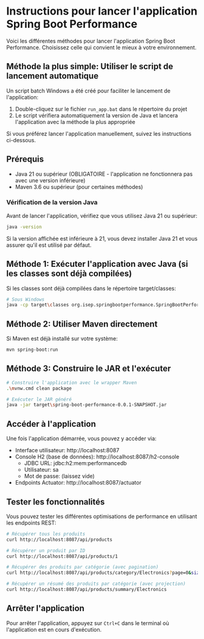 # Instructions pour lancer l'application Spring Boot Performance

Voici les différentes méthodes pour lancer l'application Spring Boot Performance. Choisissez celle qui convient le mieux à votre environnement.

## Méthode la plus simple: Utiliser le script de lancement automatique

Un script batch Windows a été créé pour faciliter le lancement de l'application:

1. Double-cliquez sur le fichier `run_app.bat` dans le répertoire du projet
2. Le script vérifiera automatiquement la version de Java et lancera l'application avec la méthode la plus appropriée

Si vous préférez lancer l'application manuellement, suivez les instructions ci-dessous.

## Prérequis

- Java 21 ou supérieur (OBLIGATOIRE - l'application ne fonctionnera pas avec une version inférieure)
- Maven 3.6 ou supérieur (pour certaines méthodes)

### Vérification de la version Java

Avant de lancer l'application, vérifiez que vous utilisez Java 21 ou supérieur:

```bash
java -version
```

Si la version affichée est inférieure à 21, vous devez installer Java 21 et vous assurer qu'il est utilisé par défaut.

## Méthode 1: Exécuter l'application avec Java (si les classes sont déjà compilées)

Si les classes sont déjà compilées dans le répertoire target/classes:

```bash
# Sous Windows
java -cp target\classes org.isep.springbootperformance.SpringBootPerformanceApplication
```

## Méthode 2: Utiliser Maven directement

Si Maven est déjà installé sur votre système:

```bash
mvn spring-boot:run
```

## Méthode 3: Construire le JAR et l'exécuter

```bash
# Construire l'application avec le wrapper Maven
.\mvnw.cmd clean package

# Exécuter le JAR généré
java -jar target\spring-boot-performance-0.0.1-SNAPSHOT.jar
```

## Accéder à l'application

Une fois l'application démarrée, vous pouvez y accéder via:

- Interface utilisateur: http://localhost:8087
- Console H2 (base de données): http://localhost:8087/h2-console
  - JDBC URL: jdbc:h2:mem:performancedb
  - Utilisateur: sa
  - Mot de passe: (laissez vide)
- Endpoints Actuator: http://localhost:8087/actuator

## Tester les fonctionnalités

Vous pouvez tester les différentes optimisations de performance en utilisant les endpoints REST:

```bash
# Récupérer tous les produits
curl http://localhost:8087/api/products

# Récupérer un produit par ID
curl http://localhost:8087/api/products/1

# Récupérer des produits par catégorie (avec pagination)
curl http://localhost:8087/api/products/category/Electronics?page=0&size=10

# Récupérer un résumé des produits par catégorie (avec projection)
curl http://localhost:8087/api/products/summary/Electronics
```

## Arrêter l'application

Pour arrêter l'application, appuyez sur `Ctrl+C` dans le terminal où l'application est en cours d'exécution.
